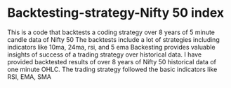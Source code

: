 # Backtesting-strategy-Nifty 50 index

 This is a code that backtests a coding strategy over 8 years of 5 minute candle    data of Nifty 50
 The backtests include a lot of strategies including indicators like 10ma, 24ma, rsi, and 5 ema
 Backesting provides valuable insights of success of a trading strategy over historical data. I have provided backtested results of over 8 years of Nifty 50 historical data of one minute OHLC. The trading strategy followed the basic indicators like RSI, EMA, SMA
